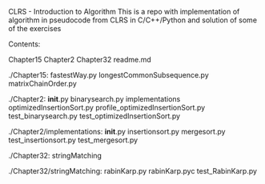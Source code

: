 CLRS - Introduction to Algorithm
This is a repo with implementation of algorithm in pseudocode from CLRS in C/C++/Python and solution of some of the exercises

Contents:

Chapter15
Chapter2
Chapter32
readme.md

./Chapter15:
fastestWay.py
longestCommonSubsequence.py
matrixChainOrder.py

./Chapter2:
__init__.py
binarysearch.py
implementations
optimizedInsertionSort.py
profile_optimizedInsertionSort.py
test_binarysearch.py
test_optimizedInsertionSort.py

./Chapter2/implementations:
__init__.py
insertionsort.py
mergesort.py
test_insertionsort.py
test_mergesort.py

./Chapter32:
stringMatching

./Chapter32/stringMatching:
rabinKarp.py
rabinKarp.pyc
test_RabinKarp.py

